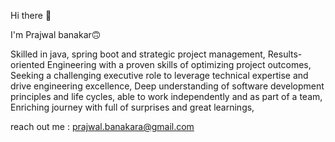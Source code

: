 Hi there 👋

I'm Prajwal banakar🙃

Skilled in java, spring boot and strategic project management, 
Results-oriented Engineering with a proven skills of optimizing project outcomes,
Seeking a challenging executive role to leverage technical expertise and drive engineering excellence,
Deep understanding of software development principles and life cycles,
able to work independently and as part of a team,
Enriching journey with full of surprises and great learnings,

reach out me : prajwal.banakara@gmail.com  
